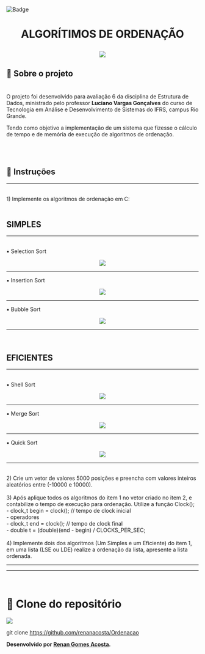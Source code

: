![Badge](https://img.shields.io/badge/Avaliação_6-Estrutura_de_Dados-%237159c1?style=for-the-badge&logo=ghost)

# <p align="center">**ALGORÍTIMOS DE ORDENAÇÃO**</p>

<p align="center">
<img src="https://user-images.githubusercontent.com/36648528/175799974-1d11ef05-f0fd-4c1a-bc1b-a971f35586d6.png">
</p>

## 📖 Sobre o projeto

#

O projeto foi desenvolvido para avaliação 6 da disciplina de Estrutura de Dados, ministrado pelo professor **Luciano Vargas Gonçalves** do curso de Tecnologia em Análise e Desenvolvimento de Sistemas do IFRS, campus Rio Grande.

Tendo como objetivo a implementação de um sistema que fizesse o cálculo de tempo e de memória de execução de algoritmos de ordenação.

<br><br>

## 📖 Instruções

---

<br>
1) Implemente os algoritmos de ordenação em C:
<br><br>

## SIMPLES

---

<br>
▪ Selection Sort<br>
<p align="center">
<img src="https://user-images.githubusercontent.com/36648528/175800724-d30a1e4e-4905-40d6-b7ef-ed3ba0c46987.gif">
</p>

---

▪ Insertion Sort<br>
<p align="center">
<img src="https://user-images.githubusercontent.com/36648528/175800750-64ec4722-039e-414d-a333-10b907b45156.gif">
</p>

---

▪ Bubble Sort<br>
<p align="center">
<img src="https://user-images.githubusercontent.com/36648528/175800770-34d26c2a-5c0d-4f8c-a90b-931f2e4a1913.gif">
</p>

---

<br>

## EFICIENTES

---

<br>
▪ Shell Sort<br>
<p align="center">
<img src="https://j.gifs.com/vQDGWb.gif">
</p>

---

▪ Merge Sort<br>
<p align="center">
<img src="https://upload.wikimedia.org/wikipedia/commons/c/cc/Merge-sort-example-300px.gif">
</p>

---

▪ Quick Sort<br>

<p align="center">
<img src="https://user-images.githubusercontent.com/36648528/175800697-448a41ce-5810-49b3-9009-7e6a8780e5ba.gif">
</p>

---

<br>
2) Crie um vetor de valores 5000 posições e preencha com valores inteiros aleatórios entre (-10000 e 10000).
<br><br>
3) Após aplique todos os algoritmos do item 1 no vetor criado no item 2, e contabilize o tempo de execução para ordenação. Utilize a função Clock();
<br>
- clock_t begin = clock(); // tempo de clock inicial<br>
   - operadores<br>
- clock_t end = clock(); // tempo de clock final<br>
- double t = (double)(end - begin) / CLOCKS_PER_SEC;<br>
<br>
4) Implemente dois dos algoritmos (Um Simples e um Eficiente) do item 1, em uma lista (LSE ou LDE) realize a ordenação da lista, apresente a lista ordenada.

---

---

<br>

# 💾 Clone do repositório

<img src="https://img.shields.io/badge/GitHub-100000?style=for-the-badge&logo=github&logoColor=white">

git clone https://github.com/renanacosta/Ordenacao

**Desenvolvido por [Renan Gomes Acosta](https://github.com/renanacosta).**

